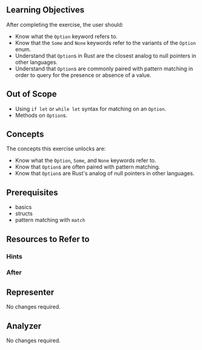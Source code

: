 ## Learning Objectives 

After completing the exercise, the user should:
- Know what the `Option` keyword refers to.
- Know that the `Some` and `None` keywords refer to the variants of the `Option` enum.
- Understand that `Option`s in Rust are the closest analog to null pointers in other languages.
- Understand that `Option`s are commonly paired with pattern matching in order to query for the presence or absence of a value.

## Out of Scope

- Using `if let` or `while let` syntax for matching on an `Option`.
- Methods on `Option`s.

## Concepts

The concepts this exercise unlocks are:
- Know what the `Option`, `Some`, and `None` keywords refer to. 
- Know that `Option`s are often paired with pattern matching.
- Know that `Option`s are Rust's analog of null pointers in other languages.

## Prerequisites

- basics
- structs
- pattern matching with `match`

## Resources to Refer to

### Hints


### After

## Representer

No changes required.

## Analyzer

No changes required.
